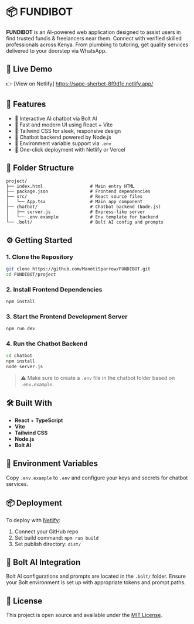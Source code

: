 
# 📦 FUNDIBOT

**FUNDIBOT** is an AI-powered web application designed to assist users in find trusted
fundis & freelancers near them. Connect with verified skilled professionals across Kenya. From plumbing to tutoring, get quality services delivered to your doorstep via WhatsApp.

## 🚀 Live Demo

👉 [View on Netlify] https://sage-sherbet-8f9d1c.netlify.app/
## 🧠 Features

- 🔹 Interactive AI chatbot via Bolt AI
- 🔹 Fast and modern UI using React + Vite
- 🔹 Tailwind CSS for sleek, responsive design
- 🔹 Chatbot backend powered by Node.js
- 🔹 Environment variable support via `.env`
- 🔹 One-click deployment with Netlify or Vercel

## 📁 Folder Structure

```
project/
├── index.html                  # Main entry HTML
├── package.json                # Frontend dependencies
├── src/                        # React source files
│   └── App.tsx                 # Main app component
├── chatbot/                    # Chatbot backend (Node.js)
│   ├── server.js               # Express-like server
│   └── .env.example            # Env template for backend
└── .bolt/                      # Bolt AI config and prompts
```

## ⚙️ Getting Started

### 1. Clone the Repository

```bash
git clone https://github.com/ManotiSparrow/FUNDIBOT.git
cd FUNDIBOT/project
```

### 2. Install Frontend Dependencies

```bash
npm install
```

### 3. Start the Frontend Development Server

```bash
npm run dev
```

### 4. Run the Chatbot Backend

```bash
cd chatbot
npm install
node server.js
```

> ⚠️ Make sure to create a `.env` file in the chatbot folder based on `.env.example`.

## 🛠 Built With

- **React** + **TypeScript**
- **Vite**
- **Tailwind CSS**
- **Node.js**
- **Bolt AI**

## 🔐 Environment Variables

Copy `.env.example` to `.env` and configure your keys and secrets for chatbot services.

## 📦 Deployment

To deploy with [Netlify](https://netlify.com):

1. Connect your GitHub repo
2. Set build command: `npm run build`
3. Set publish directory: `dist/`

## 🤖 Bolt AI Integration

Bolt AI configurations and prompts are located in the `.bolt/` folder. Ensure your Bolt environment is set up with appropriate tokens and prompt paths.

## 🧾 License

This project is open source and available under the [MIT License](LICENSE).


